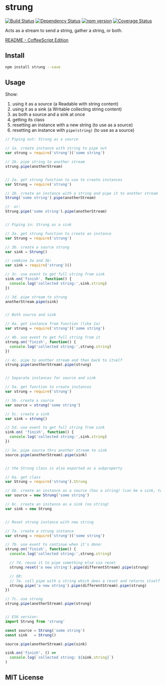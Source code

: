 # strung
[![Build Status](https://travis-ci.org/elidoran/node-strung.svg?branch=master)](https://travis-ci.org/elidoran/node-strung)
[![Dependency Status](https://gemnasium.com/elidoran/node-strung.png)](https://gemnasium.com/elidoran/node-strung)
[![npm version](https://badge.fury.io/js/strung.svg)](http://badge.fury.io/js/strung)
[![Coverage Status](https://coveralls.io/repos/github/elidoran/node-strung/badge.svg?branch=master)](https://coveralls.io/github/elidoran/node-strung?branch=master)

Acts as a stream to send a string, gather a string, or both.

[README - CoffeeScript Edition](https://github.com/elidoran/node-strung/blob/master/docs/README-CS.md)


## Install

```sh
npm install strung --save
```


## Usage

Show:

1. using it as a source (a Readable with string content)
2. using it as a sink (a Writable collecting string content)
3. as both a source and a sink at once
4. getting its class
5. resetting an instance with a new string (to use as a source)
6. resetting an instance with `pipe(string)` (to use as a source)

```javascript
// Piping out: Strung as a source

// 1a. create instance with string to pipe out
var strung = require('strung')('some string')

// 1b. pipe string to another stream
strung.pipe(anotherStream)


// 2a. get strung function to use to create instances
var Strung = require('strung')

// 2b. create an instance with a string and pipe it to another stream
Strung('some string').pipe(anotherStream)

//  or:
Strung.pipe('some string').pipe(anotherStream)


// Piping in: Strung as a sink

// 3a. get strung function to create an instance
var Strung = require('strung')

// 3b. create a source strung
var sink = Strung()

// combine 3a and 3b:
var sink = require('strung')()

// 3c. use event to get full string from sink
sink.on('finish', function() {
  console.log('collected string:',sink.string)
})

// 3d. pipe stream to strung
anotherStream.pipe(sink)


// Both source and sink

// 4a. get instance from function (like 1a)
var strung = require('strung')('some string')

// 4b. use event to get full string from it
strung.on('finish', function() {
  console.log('collected string:',strung.string)
})

// 4c. pipe to another stream and then back to itself
strung.pipe(anotherStream).pipe(strung)


// Separate instances for source and sink

// 5a. get function to create instances
var strung = require('strung')

// 5b. create a source
var source = strung('some string')

// 5c. create a sink
var sink = strung()

// 5d. use event to get full string from sink
sink.on( 'finish', function() {
  console.log('collected string:',sink.string)
})

// 5e. pipe source thru another stream to sink
source.pipe(anotherStream).pipe(sink)


// the Strung class is also exported as a subproperty

// 6a. get class
var Strung = require('strung').Strung

// 6b. create an instance as a source (has a string) (can be a sink, too)
var source = new Strung('some string')

// 6c. create an instance as a sink (no string)
var sink = new Strung


// Reset strung instance with new string

// 7a. create a strung instance
var strung = require('strung')('some string')

// 7b. use event to continue when it's done:
strung.on('finish', function() {
  console.log('collected string:',strung.string)

  // 7d. reuse it to pipe something else via reset
  strung.reset('a new string').pipe(differentStream).pipe(strung)

  // OR:
  // 7e. call pipe with a string which does a reset and returns itself
  strung.pipe('a new string').pipe(differentStream).pipe(strung)
})

// 7c. use strung
strung.pipe(anotherStream).pipe(strung)


// ES6 version:
import Strung from 'strung'

const source = Strung('some string')
const sink   = Strung()

source.pipe(anotherStream).pipe(sink)

sink.on('finish', () =>
  console.log(`collected string: ${sink.string}`)
)
```


## MIT License
